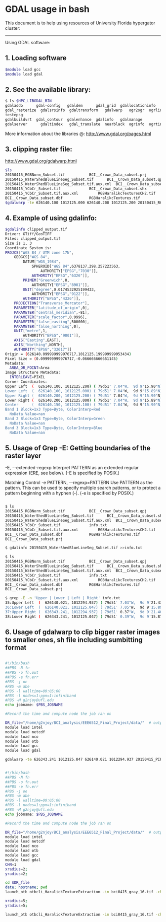 #  GDAL usage in bash 

This document is to help using resources of University Florida hypergator cluster:

____________________________________________________________________________________________
Using GDAL software:
## 1. Loading software
```bash
$module load gcc
$module load gdal
```
## 2. See the available library:
```bash
$ ls $HPC_LIBGDAL_BIN
gdaladdo      gdal-config   gdaldem      gdal_grid  gdallocationinfo 
gdal_rasterize  gdalsrsinfo  gdaltransform   gdalwarp   ogr2ogr  ogrlineref 
testepsg
gdalbuildvrt  gdal_contour  gdalenhance  gdalinfo   gdalmanage       
gdalserver      gdaltindex   gdal_translate  nearblack  ogrinfo  ogrtindex
```
More information about the libraries @: http://www.gdal.org/pages.html
## 3. clipping raster file: 
http://www.gdal.org/gdalwarp.html

```bash
$ls
20150415_RGBNorm_Subset.tif			  BCI__Crown_Data_subset.prj
20150415_WaterShedBlueLineSeg_Subset.tif	  BCI__Crown_Data_subset.qpj
20150415_WaterShedBlueLineSeg_Subset.tif.aux.xml  BCI__Crown_Data_subset.shp
20150415_YCbCr_Subset.tif			  BCI__Crown_Data_subset.shx
20150415_YCbCr_Subset.tif.aux.xml		  RGBHaralikcTexturesCH2.tif
BCI__Crown_Data_subset.dbf			  RGBHaralikcTextures.tif
$gdalwarp -te 626140.100 1012125.000 626140.200 1012125.200 20150415_RGBNorm_Subset.tif clipped_output.tif

```


## 4. Example of using gdalinfo:

```bash
$gdalinfo clipped_output.tif 
Driver: GTiff/GeoTIFF
Files: clipped_output.tif
Size is 1, 3
Coordinate System is:
PROJCS["WGS 84 / UTM zone 17N",
    GEOGCS["WGS 84",
        DATUM["WGS_1984",
            SPHEROID["WGS 84",6378137,298.257223563,
                AUTHORITY["EPSG","7030"]],
            AUTHORITY["EPSG","6326"]],
        PRIMEM["Greenwich",0,
            AUTHORITY["EPSG","8901"]],
        UNIT["degree",0.0174532925199433,
            AUTHORITY["EPSG","9122"]],
        AUTHORITY["EPSG","4326"]],
    PROJECTION["Transverse_Mercator"],
    PARAMETER["latitude_of_origin",0],
    PARAMETER["central_meridian",-81],
    PARAMETER["scale_factor",0.9996],
    PARAMETER["false_easting",500000],
    PARAMETER["false_northing",0],
    UNIT["metre",1,
        AUTHORITY["EPSG","9001"]],
    AXIS["Easting",EAST],
    AXIS["Northing",NORTH],
    AUTHORITY["EPSG","32617"]]
Origin = (626140.099999999976717,1012125.199999999953434)
Pixel Size = (0.099999999976717,-0.066666666651145)
Metadata:
  AREA_OR_POINT=Area
Image Structure Metadata:
  INTERLEAVE=PIXEL
Corner Coordinates:
Upper Left  (  626140.100, 1012125.200) ( 79d51' 7.04"W,  9d 9'15.90"N)
Lower Left  (  626140.100, 1012125.000) ( 79d51' 7.04"W,  9d 9'15.89"N)
Upper Right (  626140.200, 1012125.200) ( 79d51' 7.04"W,  9d 9'15.90"N)
Lower Right (  626140.200, 1012125.000) ( 79d51' 7.04"W,  9d 9'15.89"N)
Center      (  626140.150, 1012125.100) ( 79d51' 7.04"W,  9d 9'15.90"N)
Band 1 Block=1x3 Type=Byte, ColorInterp=Red
  NoData Value=nan
Band 2 Block=1x3 Type=Byte, ColorInterp=Green
  NoData Value=nan
Band 3 Block=1x3 Type=Byte, ColorInterp=Blue
  NoData Value=nan
```
## 5. Usage of Grep -E: Getting boundaries of the raster layer
   
   -E, --extended-regexp
          Interpret PATTERN as an extended regular expression (ERE, see below).  (-E is specified by POSIX.)

Matching Control
   -e PATTERN, --regexp=PATTERN
          Use PATTERN as the pattern.  This can be used to specify multiple search patterns, or to protect  a  pattern
          beginning with a hyphen (-).  (-e is specified by POSIX.)


```bash

$ ls
20150415_RGBNorm_Subset.tif			  BCI__Crown_Data_subset.qpj
20150415_WaterShedBlueLineSeg_Subset.tif	  BCI__Crown_Data_subset.shp
20150415_WaterShedBlueLineSeg_Subset.tif.aux.xml  BCI__Crown_Data_subset.shx
20150415_YCbCr_Subset.tif			  info.txt
20150415_YCbCr_Subset.tif.aux.xml		  RGBHaralikcTexturesCH2.tif
BCI__Crown_Data_subset.dbf			  RGBHaralikcTextures.tif
BCI__Crown_Data_subset.prj

$ gdalinfo 20150415_WaterShedBlueLineSeg_Subset.tif >>info.txt

$ ls
20150415_RGBNorm_Subset.tif			  BCI__Crown_Data_subset.qpj
20150415_WaterShedBlueLineSeg_Subset.tif	  BCI__Crown_Data_subset.shp
20150415_WaterShedBlueLineSeg_Subset.tif.aux.xml  BCI__Crown_Data_subset.shx
20150415_YCbCr_Subset.tif			  info.txt
20150415_YCbCr_Subset.tif.aux.xml		  RGBHaralikcTexturesCH2.tif
BCI__Crown_Data_subset.dbf			  RGBHaralikcTextures.tif
BCI__Crown_Data_subset.prj

$ grep -E -n 'Upper | Lower | Left | Right' info.txt
35:Upper Left  (  626140.021, 1012294.937) ( 79d51' 7.03"W,  9d 9'21.43"N)
36:Lower Left  (  626140.021, 1012125.047) ( 79d51' 7.05"W,  9d 9'15.89"N)
37:Upper Right (  626343.241, 1012294.937) ( 79d51' 0.37"W,  9d 9'21.40"N)
38:Lower Right (  626343.241, 1012125.047) ( 79d51' 0.39"W,  9d 9'15.87"N)
```
## 6. Usage of gdalwarp to clip bigger raster images to smaller ones, sh file including sumbitting format 
```bash

#!/bin/bash
##PBS -N fn
##PBS -o fn.out
##PBS -e fn.err
#PBS -j oe
#PBS -m abe
#PBS -l walltime=00:05:00
#PBS -l nodes=1:ppn=1:infiniband
#PBS -M g2njoy@ufl.edu
echo jobname: $PBS_JOBNAME

#Record the time and compute node the job ran on

DR_file="/home/g2njoy/BCI_analysis/EEE6512_Final_Project/data/"  # outpout dir
module load intel
module load netcdf
module load nco
module load otb
module load gcc
module load gdal

gdalwarp -te 626343.241 1012125.047 626140.021 1012294.937 20150415_PIF_7cm_ORTHO_R_clip.tif 2015_0415_clipped_7cm.tif

```

```bash

#!/bin/bash
##PBS -N fn
##PBS -o fn.out
##PBS -e fn.err
#PBS -j oe
#PBS -m abe
#PBS -l walltime=00:05:00
#PBS -l nodes=1:ppn=1:infiniband
#PBS -M g2njoy@ufl.edu
echo jobname: $PBS_JOBNAME

#Record the time and compute node the job ran on

DR_file="/home/g2njoy/BCI_analysis/EEE6512_Final_Project/data/"  # outpout dir
module load intel
module load netcdf
module load nco
module load otb
module load gcc
module load gdal
CHN=1
xradius=2;
yradius=2;

cd $DR_file
date; hostname; pwd
launch_otb otbcli_HaralickTextureExtraction -in bci0415_gray_16.tif -channel $CHN -parameters.xrad $xradius -parameters.yrad $yradius -texture simple -out 20150415_simple.tif

xradius=5;
yradius=5;

launch_otb otbcli_HaralickTextureExtraction -in bci0415_gray_16.tif -channel $CHN -parameters.xrad $xradius -parameters.yrad $yradius -texture advanced -out 20150415_advanced.tif
                      

```








